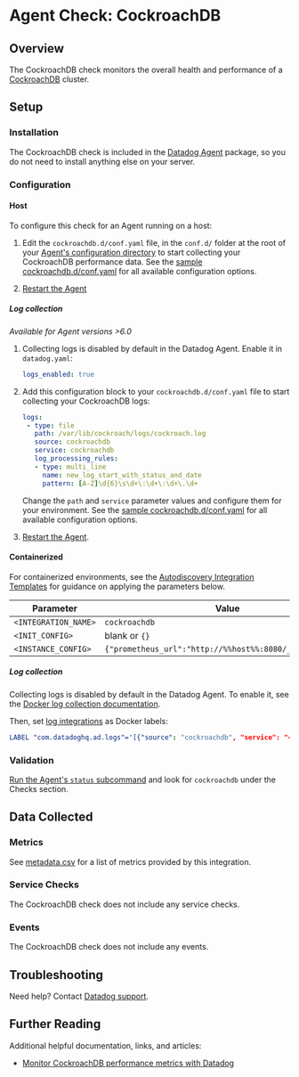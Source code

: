# Agent Check: CockroachDB

## Overview

The CockroachDB check monitors the overall health and performance of a [CockroachDB][1] cluster.

## Setup

### Installation

The CockroachDB check is included in the [Datadog Agent][2] package, so you do not
need to install anything else on your server.

### Configuration

<!-- xxx tabs xxx -->
<!-- xxx tab "Host" xxx -->

#### Host

To configure this check for an Agent running on a host:

1. Edit the `cockroachdb.d/conf.yaml` file, in the `conf.d/` folder at the root of your [Agent's configuration directory][3] to start collecting your CockroachDB performance data. See the [sample cockroachdb.d/conf.yaml][4] for all available configuration options.

2. [Restart the Agent][5]
##### Log collection

_Available for Agent versions >6.0_

1. Collecting logs is disabled by default in the Datadog Agent. Enable it in `datadog.yaml`:

   ```yaml
   logs_enabled: true
   ```

2. Add this configuration block to your `cockroachdb.d/conf.yaml` file to start collecting your CockroachDB logs:

   ```yaml
   logs:
    - type: file
      path: /var/lib/cockroach/logs/cockroach.log
      source: cockroachdb
      service: cockroachdb
      log_processing_rules:
      - type: multi_line
        name: new_log_start_with_status_and_date
        pattern: [A-Z]\d{6}\s\d+\:\d+\:\d+\.\d+
   ```

    Change the `path` and `service` parameter values and configure them for your environment. See the [sample cockroachdb.d/conf.yaml][4] for all available configuration options.

3. [Restart the Agent][5].

<!-- xxz tab xxx -->
<!-- xxx tab "Containerized" xxx -->

#### Containerized

For containerized environments, see the [Autodiscovery Integration Templates][6] for guidance on applying the parameters below.

| Parameter            | Value                                                    |
| -------------------- | -------------------------------------------------------- |
| `<INTEGRATION_NAME>` | `cockroachdb`                                            |
| `<INIT_CONFIG>`      | blank or `{}`                                            |
| `<INSTANCE_CONFIG>`  | `{"prometheus_url":"http://%%host%%:8080/_status/vars"}` |

##### Log collection

Collecting logs is disabled by default in the Datadog Agent. To enable it, see the [Docker log collection documentation][7].

Then, set [log integrations][7] as Docker labels:

```yaml
LABEL "com.datadoghq.ad.logs"='[{"source": "cockroachdb", "service": "<SERVICE_NAME>"}]'
```

<!-- xxz tab xxx -->
<!-- xxz tabs xxx -->

### Validation

[Run the Agent's `status` subcommand][8] and look for `cockroachdb` under the Checks section.

## Data Collected

### Metrics

See [metadata.csv][9] for a list of metrics provided by this integration.

### Service Checks

The CockroachDB check does not include any service checks.

### Events

The CockroachDB check does not include any events.

## Troubleshooting

Need help? Contact [Datadog support][10].

## Further Reading

Additional helpful documentation, links, and articles:

- [Monitor CockroachDB performance metrics with Datadog][11]

[1]: https://www.cockroachlabs.com/product/cockroachdb
[2]: https://app.datadoghq.com/account/settings#agent
[3]: https://docs.datadoghq.com/agent/guide/agent-configuration-files/
[4]: https://github.com/DataDog/integrations-core/blob/master/cockroachdb/datadog_checks/cockroachdb/data/conf.yaml.example
[5]: https://docs.datadoghq.com/agent/guide/agent-commands/#start-stop-and-restart-the-agent
[6]: https://docs.datadoghq.com/agent/kubernetes/integrations/
[7]: https://docs.datadoghq.com/agent/docker/log/?tab=containerinstallation#log-integrations
[8]: https://docs.datadoghq.com/agent/guide/agent-commands/#agent-status-and-information
[9]: https://github.com/DataDog/integrations-core/blob/master/cockroachdb/metadata.csv
[10]: https://docs.datadoghq.com/help/
[11]: https://www.datadoghq.com/blog/monitor-cockroachdb-performance-metrics-with-datadog

